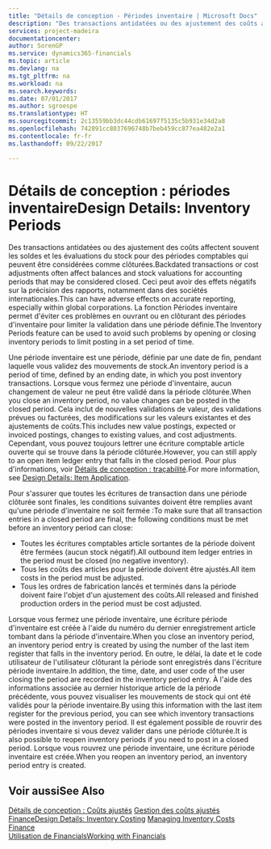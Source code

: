 ```yaml
---
title: "Détails de conception - Périodes inventaire | Microsoft Docs"
description: "Des transactions antidatées ou des ajustement des coûts affectent souvent les soldes et les évaluations du stock pour des périodes comptables qui peuvent être considérées comme clôturées. Ceci peut avoir des effets négatifs sur la précision des rapports, notamment dans des sociétés internationales. La fonction Périodes inventaire permet d'éviter ces problèmes en ouvrant ou en clôturant des périodes d'inventaire pour limiter la validation dans une période définie."
services: project-madeira
documentationcenter: 
author: SorenGP
ms.service: dynamics365-financials
ms.topic: article
ms.devlang: na
ms.tgt_pltfrm: na
ms.workload: na
ms.search.keywords: 
ms.date: 07/01/2017
ms.author: sgroespe
ms.translationtype: HT
ms.sourcegitcommit: 2c13559bb3dc44cdb61697f5135c5b931e34d2a8
ms.openlocfilehash: 742891cc8037696748b7beb459cc877ea482e2a1
ms.contentlocale: fr-fr
ms.lasthandoff: 09/22/2017

---
```

# <a name="design-details-inventory-periods"></a><span data-ttu-id="d43fc-105">Détails de conception : périodes inventaire</span><span class="sxs-lookup"><span data-stu-id="d43fc-105">Design Details: Inventory Periods</span></span>
<span data-ttu-id="d43fc-106">Des transactions antidatées ou des ajustement des coûts affectent souvent les soldes et les évaluations du stock pour des périodes comptables qui peuvent être considérées comme clôturées.</span><span class="sxs-lookup"><span data-stu-id="d43fc-106">Backdated transactions or cost adjustments often affect balances and stock valuations for accounting periods that may be considered closed.</span></span> <span data-ttu-id="d43fc-107">Ceci peut avoir des effets négatifs sur la précision des rapports, notamment dans des sociétés internationales.</span><span class="sxs-lookup"><span data-stu-id="d43fc-107">This can have adverse effects on accurate reporting, especially within global corporations.</span></span> <span data-ttu-id="d43fc-108">La fonction Périodes inventaire permet d'éviter ces problèmes en ouvrant ou en clôturant des périodes d'inventaire pour limiter la validation dans une période définie.</span><span class="sxs-lookup"><span data-stu-id="d43fc-108">The Inventory Periods feature can be used to avoid such problems by opening or closing inventory periods to limit posting in a set period of time.</span></span>  

 <span data-ttu-id="d43fc-109">Une période inventaire est une période, définie par une date de fin, pendant laquelle vous validez des mouvements de stock.</span><span class="sxs-lookup"><span data-stu-id="d43fc-109">An inventory period is a period of time, defined by an ending date, in which you post inventory transactions.</span></span> <span data-ttu-id="d43fc-110">Lorsque vous fermez une période d'inventaire, aucun changement de valeur ne peut être validé dans la période clôturée.</span><span class="sxs-lookup"><span data-stu-id="d43fc-110">When you close an inventory period, no value changes can be posted in the closed period.</span></span> <span data-ttu-id="d43fc-111">Cela inclut de nouvelles validations de valeur, des validations prévues ou facturées, des modifications sur les valeurs existantes et des ajustements de coûts.</span><span class="sxs-lookup"><span data-stu-id="d43fc-111">This includes new value postings, expected or invoiced postings, changes to existing values, and cost adjustments.</span></span> <span data-ttu-id="d43fc-112">Cependant, vous pouvez toujours lettrer une écriture comptable article ouverte qui se trouve dans la période clôturée.</span><span class="sxs-lookup"><span data-stu-id="d43fc-112">However, you can still apply to an open item ledger entry that falls in the closed period.</span></span> <span data-ttu-id="d43fc-113">Pour plus d'informations, voir [Détails de conception : traçabilité](design-details-item-application.md).</span><span class="sxs-lookup"><span data-stu-id="d43fc-113">For more information, see [Design Details: Item Application](design-details-item-application.md).</span></span>  

 <span data-ttu-id="d43fc-114">Pour s'assurer que toutes les écritures de transaction dans une période clôturée sont finales, les conditions suivantes doivent être remplies avant qu'une période d'inventaire ne soit fermée :</span><span class="sxs-lookup"><span data-stu-id="d43fc-114">To make sure that all transaction entries in a closed period are final, the following conditions must be met before an inventory period can close:</span></span>  

-   <span data-ttu-id="d43fc-115">Toutes les écritures comptables article sortantes de la période doivent être fermées (aucun stock négatif).</span><span class="sxs-lookup"><span data-stu-id="d43fc-115">All outbound item ledger entries in the period must be closed (no negative inventory).</span></span>  
-   <span data-ttu-id="d43fc-116">Tous les coûts des articles pour la période doivent être ajustés.</span><span class="sxs-lookup"><span data-stu-id="d43fc-116">All item costs in the period must be adjusted.</span></span>  
-   <span data-ttu-id="d43fc-117">Tous les ordres de fabrication lancés et terminés dans la période doivent faire l'objet d'un ajustement des coûts.</span><span class="sxs-lookup"><span data-stu-id="d43fc-117">All released and finished production orders in the period must be cost adjusted.</span></span>  

 <span data-ttu-id="d43fc-118">Lorsque vous fermez une période inventaire, une écriture période d'inventaire est créée à l'aide du numéro du dernier enregistrement article tombant dans la période d'inventaire.</span><span class="sxs-lookup"><span data-stu-id="d43fc-118">When you close an inventory period, an inventory period entry is created by using the number of the last item register that falls in the inventory period.</span></span> <span data-ttu-id="d43fc-119">En outre, le délai, la date et le code utilisateur de l'utilisateur clôturant la période sont enregistrés dans l'écriture période inventaire.</span><span class="sxs-lookup"><span data-stu-id="d43fc-119">In addition, the time, date, and user code of the user closing the period are recorded in the inventory period entry.</span></span> <span data-ttu-id="d43fc-120">À l'aide des informations associée au dernier historique article de la période précédente, vous pouvez visualiser les mouvements de stock qui ont été validés pour la période inventaire.</span><span class="sxs-lookup"><span data-stu-id="d43fc-120">By using this information with the last item register for the previous period, you can see which inventory transactions were posted in the inventory period.</span></span> <span data-ttu-id="d43fc-121">Il est également possible de rouvrir des périodes inventaire si vous devez valider dans une période clôturée.</span><span class="sxs-lookup"><span data-stu-id="d43fc-121">It is also possible to reopen inventory periods if you need to post in a closed period.</span></span> <span data-ttu-id="d43fc-122">Lorsque vous rouvrez une période inventaire, une écriture période inventaire est créée.</span><span class="sxs-lookup"><span data-stu-id="d43fc-122">When you reopen an inventory period, an inventory period entry is created.</span></span>  

## <a name="see-also"></a><span data-ttu-id="d43fc-123">Voir aussi</span><span class="sxs-lookup"><span data-stu-id="d43fc-123">See Also</span></span>  
 <span data-ttu-id="d43fc-124">[Détails de conception : Coûts ajustés](design-details-inventory-costing.md) [Gestion des coûts ajustés](finance-manage-inventory-costs.md) [Finance](finance.md)</span><span class="sxs-lookup"><span data-stu-id="d43fc-124">[Design Details: Inventory Costing](design-details-inventory-costing.md) [Managing Inventory Costs](finance-manage-inventory-costs.md) [Finance](finance.md)</span></span>  
 [<span data-ttu-id="d43fc-125">Utilisation de Financials</span><span class="sxs-lookup"><span data-stu-id="d43fc-125">Working with Financials</span></span>](ui-work-product.md)

